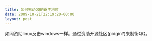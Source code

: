 ```yaml
---
title: 如何撼动QQ的霸主地位
date: 2009-10-21T22:19:20+00:00
layout: post
---
```

如同资助linux反击windows一样。通过资助开源社区(pidgin?)来制衡QQ。
